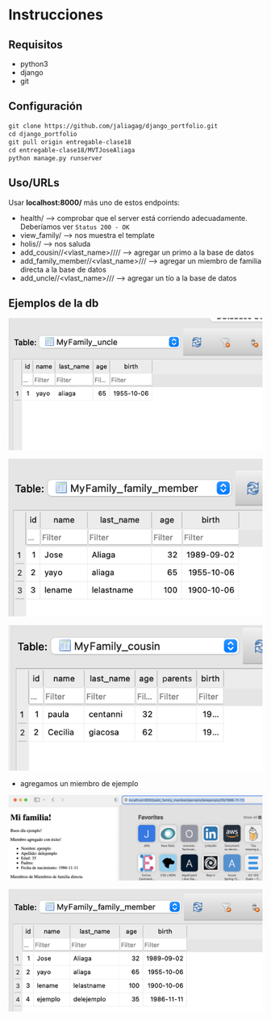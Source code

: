 # Instrucciones

## Requisitos

- python3
- django
- git

## Configuración 

```console
git clone https://github.com/jaliagag/django_portfolio.git
cd django_portfolio
git pull origin entregable-clase18
cd entregable-clase18/MVTJoseAliaga
python manage.py runserver
```

## Uso/URLs

Usar **localhost:8000/** más uno de estos endpoints:

- health/ --> comprobar que el server está corriendo adecuadamente. Deberíamos ver `Status 200 - OK`
- view_family/ --> nos muestra el template
- holis/<name>/ --> nos saluda
- add_cousin/<vname>/<vlast_name>/<vage>/<vparents>/<vbirth>/ --> agregar un primo a la base de datos
- add_family_member/<vname>/<vlast_name>/<vage>/<vbirth>/ --> agregar un miembro de familia directa a la base de datos
- add_uncle/<vname>/<vlast_name>/<vage>/<vbirth>/ --> agregar un tío a la base de datos

## Ejemplos de la db

![001](./img/001.png)

![002](./img/002.png)

![003](./img/003.png)

- agregamos un miembro de ejemplo

![004](./img/004.png)

![005](./img/005.png)


